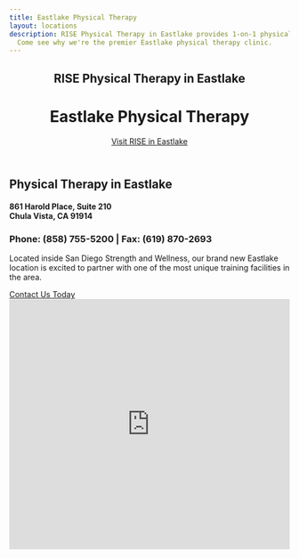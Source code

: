 ```yaml
---
title: Eastlake Physical Therapy
layout: locations
description: RISE Physical Therapy in Eastlake provides 1-on-1 physical therapy treatment.
  Come see why we're the premier Eastlake physical therapy clinic.
---
```


<!-- Eastlake Location Page -->
  <header id="eastlake">
    <div class="container">
      <div class="intro-text">
        <div><h2 class="intro-lead-in">RISE Physical Therapy in Eastlake</h2></div>
        <div><h1 class="intro-heading">Eastlake Physical Therapy</h1></div>
        <a href="#location-content" class="page-scroll btn btn-xl">Visit RISE in Eastlake</a>
      </div>
    </div>
  </header>
  <section id="location-content">
    <div class="container">
      <div class="row">
        <div class="col-lg-6">
          <h2 class="section-heading">Physical Therapy in Eastlake</h2>
          <h4 class="subheading">861 Harold Place, Suite 210<br> Chula Vista, CA 91914</h4>
          <h3 class="section-subheading text-muted locations">Phone: (858) 755-5200 | Fax: (619) 870-2693</h3>
          <p class="text-muted">Located inside San Diego Strength and Wellness, our brand new Eastlake location is excited to partner with one of the most unique training facilities in the area.</p>
          <a href="#contact" class="page-scroll btn btn-xl" id="location-contact-btn">Contact Us Today</a>
        </div>
        <div class="col-lg-6">
          <iframe src="https://www.google.com/maps/embed?pb=!1m18!1m12!1m3!1d3359.2139234208753!2d-116.95928328483357!3d32.65375098100931!2m3!1f0!2f0!3f0!3m2!1i1024!2i768!4f13.1!3m3!1m2!1s0x80d945143f975c5b%3A0x4416911d7ad8fc7!2s861%20Harold%20Pl%20%23210%2C%20Chula%20Vista%2C%20CA%2091914!5e0!3m2!1sen!2sus!4v1615567639528!5m2!1sen!2sus" width="100%" height="450" frameborder="0" style="border:0" allowfullscreen></iframe>
        </div>
      </div>
    </div>
  </section>
